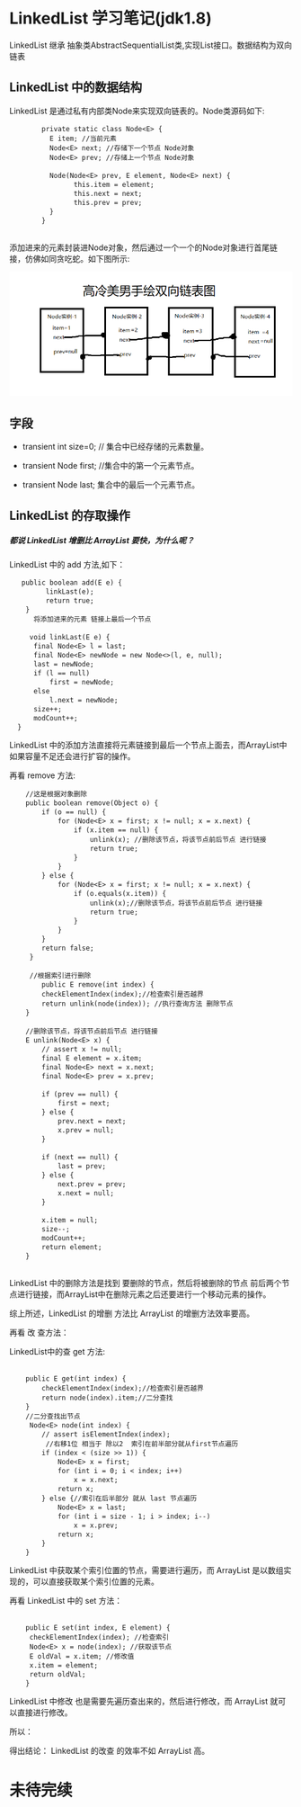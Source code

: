 # LinkedList 学习笔记(jdk1.8)

LinkedList  继承 抽象类AbstractSequentialList类,实现List接口。数据结构为双向链表





## LinkedList 中的数据结构

LinkedList 是通过私有内部类Node来实现双向链表的。Node类源码如下:

```
		private static class Node<E> {
	  	  E item; //当前元素
	  	  Node<E> next; //存储下一个节点 Node对象
	  	  Node<E> prev; //存储上一个节点 Node对象
	
	  	  Node(Node<E> prev, E element, Node<E> next) {
	    	    this.item = element;
	    	    this.next = next;
	    	    this.prev = prev;
	  	  }
	 	}
	 	
```

添加进来的元素封装进Node对象，然后通过一个一个的Node对象进行首尾链接，仿佛如同贪吃蛇。如下图所示:

<img src="/img/java-basics/list/doubly-linked.png"/>



## 字段

* transient int size=0;   // 集合中已经存储的元素数量。

* transient Node<E> first; //集合中的第一个元素节点。

* transient Node<E> last; 集合中的最后一个元素节点。

  

  

## LinkedList 的存取操作



##### 	都说 LinkedList 增删比 ArrayList 要快，为什么呢？

 LinkedList 中的 add 方法,如下：

  ```
     public boolean add(E e) {
     	   linkLast(e);
     	   return true;
  	  }
  	    将添加进来的元素 链接上最后一个节点
  	  
  	   void linkLast(E e) {
        final Node<E> l = last;
        final Node<E> newNode = new Node<>(l, e, null);
        last = newNode;
        if (l == null)
            first = newNode;
        else
            l.next = newNode;
        size++;
        modCount++;
    }
  ```

LinkedList 中的添加方法直接将元素链接到最后一个节点上面去，而ArrayList中如果容量不足还会进行扩容的操作。

再看 remove 方法:



```
 	//这是根据对象删除
 	public boolean remove(Object o) {
        if (o == null) {
            for (Node<E> x = first; x != null; x = x.next) {
                if (x.item == null) {
                    unlink(x); //删除该节点，将该节点前后节点 进行链接
                    return true;
                }
            }
        } else {
            for (Node<E> x = first; x != null; x = x.next) {
                if (o.equals(x.item)) {
                    unlink(x);//删除该节点，将该节点前后节点 进行链接
                    return true;
                }
            }
        }
        return false;
   	 }
   	 
   	 //根据索引进行删除
   	    public E remove(int index) {
        checkElementIndex(index);//检查索引是否越界
        return unlink(node(index)); //执行查询方法 删除节点
    }
    
    //删除该节点，将该节点前后节点 进行链接
    E unlink(Node<E> x) {
        // assert x != null;
        final E element = x.item;
        final Node<E> next = x.next;
        final Node<E> prev = x.prev;

        if (prev == null) {
            first = next;
        } else {
            prev.next = next;
            x.prev = null;
        }

        if (next == null) {
            last = prev;
        } else {
            next.prev = prev;
            x.next = null;
        }

        x.item = null;
        size--;
        modCount++;
        return element;
    }
    
```

LinkedList 中的删除方法是找到 要删除的节点，然后将被删除的节点 前后两个节点进行链接，而ArrayList中在删除元素之后还要进行一个移动元素的操作。

综上所述，LinkedList 的增删 方法比 ArrayList 的增删方法效率要高。



再看 改 查方法：

LinkedList中的查 get 方法:

```
    
    public E get(int index) {
        checkElementIndex(index);//检查索引是否越界
        return node(index).item;//二分查找 
    }
    //二分查找出节点
     Node<E> node(int index) {
        // assert isElementIndex(index);
         //右移1位 相当于 除以2  索引在前半部分就从first节点遍历
        if (index < (size >> 1)) {
            Node<E> x = first;
            for (int i = 0; i < index; i++)
                x = x.next;
            return x;
        } else {//索引在后半部分 就从 last 节点遍历
            Node<E> x = last;
            for (int i = size - 1; i > index; i--)
                x = x.prev;
            return x;
        }
    }
```

LinkedList 中获取某个索引位置的节点，需要进行遍历，而 ArrayList 是以数组实现的，可以直接获取某个索引位置的元素。

再看 LinkedList 中的 set 方法：



```
	
	public E set(int index, E element) {
   	 checkElementIndex(index); //检查索引
   	 Node<E> x = node(index); //获取该节点
   	 E oldVal = x.item; //修改值
   	 x.item = element;
   	 return oldVal;
	}
```

 LinkedList 中修改 也是需要先遍历查出来的，然后进行修改，而 ArrayList 就可以直接进行修改。

所以：

得出结论： LinkedList 的改查 的效率不如 ArrayList 高。





# 未待完续





  









